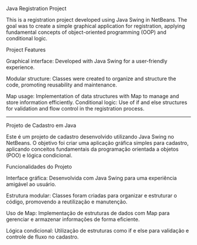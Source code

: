 Java Registration Project

This is a registration project developed using Java Swing in NetBeans. The goal was to create a simple graphical application for registration, applying fundamental concepts of object-oriented programming (OOP) and conditional logic.

Project Features

Graphical interface: Developed with Java Swing for a user-friendly experience.

Modular structure: Classes were created to organize and structure the code, promoting reusability and maintenance.

Map usage: Implementation of data structures with Map to manage and store information efficiently.
Conditional logic: Use of if and else structures for validation and flow control in the registration process.



-----------------------------------------------------------------------------------------------------

Projeto de Cadastro em Java

Este é um projeto de cadastro desenvolvido utilizando Java Swing no NetBeans. O objetivo foi criar uma aplicação gráfica simples para cadastro, aplicando conceitos fundamentais da programação orientada a objetos (POO) e lógica condicional.

Funcionalidades do Projeto

Interface gráfica: Desenvolvida com Java Swing para uma experiência amigável ao usuário.

Estrutura modular: Classes foram criadas para organizar e estruturar o código, promovendo a reutilização e manutenção.

Uso de Map: Implementação de estruturas de dados com Map para gerenciar e armazenar informações de forma eficiente.

Lógica condicional: Utilização de estruturas como if e else para validação e controle de fluxo no cadastro.